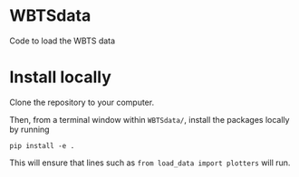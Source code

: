# WBTSdata
Code to load the WBTS data

# Install locally

Clone the repository to your computer.

Then, from a terminal window within `WBTSdata/`, install the packages locally by running

```
pip install -e .
```

This will ensure that lines such as
`from load_data import plotters`
will run.